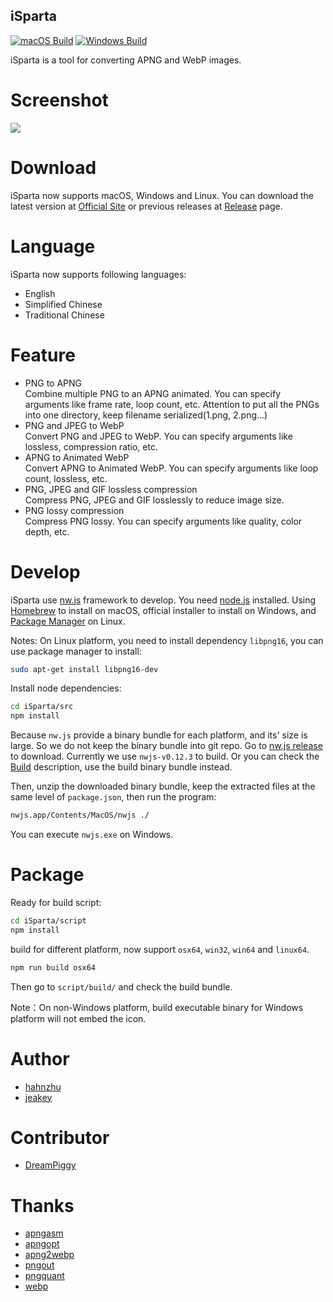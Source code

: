 ## iSparta

[![macOS Build](https://img.shields.io/travis/iSparta/iSparta.svg)](https://travis-ci.org/iSparta/iSparta)
[![Windows Build](https://img.shields.io/appveyor/ci/lizhuoli/iSparta.svg)](https://ci.appveyor.com/project/lizhuoli/iSparta)

iSparta is a tool for converting APNG and WebP images.

# Screenshot

![](https://raw.githubusercontent.com/iSparta/iSparta/master/screenshot/screenshot-en.png)

# Download

iSparta now supports macOS, Windows and Linux. You can download the latest version at [Official Site](http://isparta.github.io/) or previous releases at [Release](https://github.com/iSparta/iSparta/releases) page.

# Language

iSparta now supports following languages:

+ English
+ Simplified Chinese
+ Traditional Chinese

# Feature

+ PNG to APNG  
  Combine multiple PNG to an APNG animated. You can specify arguments like frame rate, loop count, etc. Attention to put all the PNGs into one directory, keep filename serialized(1.png, 2.png...)
+ PNG and JPEG to WebP  
  Convert PNG and JPEG to WebP. You can specify arguments like lossless, compression ratio, etc.
+ APNG to Animated WebP  
  Convert APNG to Animated WebP. You can specify arguments like loop count, lossless, etc.
+ PNG, JPEG and GIF lossless compression  
  Compress PNG, JPEG and GIF losslessly to reduce image size.
+ PNG lossy compression  
  Compress PNG lossy. You can specify arguments like quality, color depth, etc.

# Develop

iSparta use [nw.js](https://nwjs.io/) framework to develop. You need [node.js](https://nodejs.org/) installed. Using [Homebrew](https://brew.sh/) to install on macOS, official installer to install on Windows, and [Package Manager](https://nodejs.org/en/download/package-manager/) on Linux.

Notes: On Linux platform, you need to install dependency `libpng16`, you can use package manager to install:

```bash
sudo apt-get install libpng16-dev
```

Install node dependencies:

```bash
cd iSparta/src
npm install
```

Because `nw.js` provide a binary bundle for each platform, and its' size is large. So we do not keep the binary bundle into git repo. Go to [nw.js release](https://dl.nwjs.io/v0.12.3/) to download. Currently we use `nwjs-v0.12.3` to build. Or you can check the [Build](#Build) description, use the build binary bundle instead.

Then, unzip the downloaded binary bundle, keep the extracted files at the same level of `package.json`, then run the program:

```bash
nwjs.app/Contents/MacOS/nwjs ./
```

You can execute `nwjs.exe` on Windows.

# Package

Ready for build script:

```bash
cd iSparta/script
npm install
```

build for different platform, now support `osx64`, `win32`, `win64` and `linux64`.

```bash
npm run build osx64
```

Then go to `script/build/` and check the build bundle.


Note：On non-Windows platform, build executable binary for Windows platform will not embed the icon.

# Author
* [hahnzhu](https://github.com/hahnzhu)
* [jeakey](https://github.com/jeakey)

# Contributor
* [DreamPiggy](https://github.com/dreampiggy)

# Thanks

+ [apngasm](http://apngasm.sourceforge.net/)
+ [apngopt](https://sourceforge.net/projects/apng/files/APNG_Optimizer/)
+ [apng2webp](https://github.com/Benny-/apng2webp)
+ [pngout](http://advsys.net/ken/utils.htm)
+ [pngquant](https://pngquant.org/)
+ [webp](https://developers.google.com/speed/webp/)
